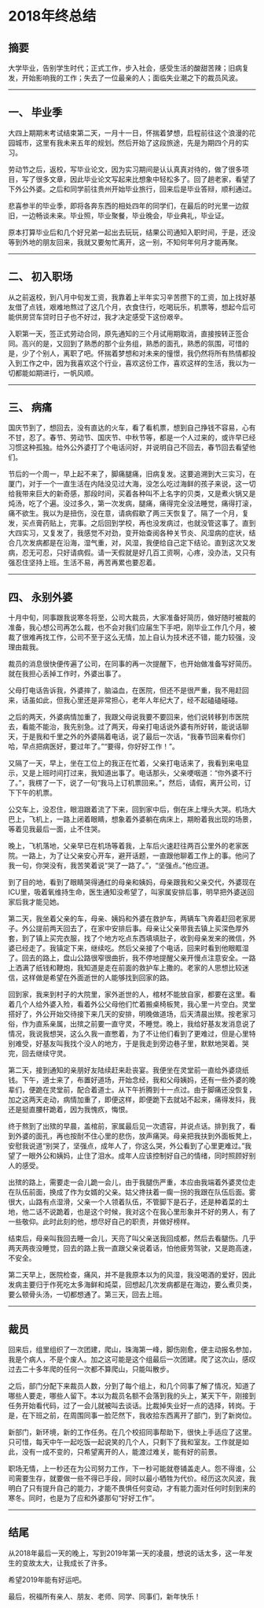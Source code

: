 # 2018年终总结

## 摘要

大学毕业，告别学生时代；正式工作，步入社会，感受生活的酸甜苦辣；旧病复发，开始影响我的工作；失去了一位最亲的人；面临失业潮之下的裁员风波。

---
## 一、 毕业季

大四上期期末考试结束第二天，一月十一日，怀揣着梦想，启程前往这个浪漫的花园城市，这里有我未来五年的规划。然后开始了这段旅途，先是为期四个月的实习。

劳动节之后，返校，写毕业论文，因为实习期间是认认真真对待的，做了很多项目，写了很多文章，因此毕业论文写起来比想象中轻松多了。回了趟老家，看望了下外公外婆。之后和同学前往贵州开始毕业旅行，回来后是毕业答辩，顺利通过。

悲喜参半的毕业季，即将各奔东西的相处四年的同学们，在最后的时光里一边叙旧，一边畅谈未来。毕业照，毕业聚餐，毕业晚会，毕业典礼，毕业证。

原本打算毕业后和几个好兄弟一起出去玩玩，结果公司通知入职时间，于是，还没等到外地的朋友回来，我就又要匆忙离开，这一别，不知何年何月才能再聚。

---
## 二、 初入职场

从之前返校，到八月中旬发工资，我靠着上半年实习辛苦攒下的工资，加上找好基友借了点钱，艰难地熬过了这几个月，衣食住行，吃喝玩乐，机票等，想起今后可能供房贷车贷时日子也不好过，我才决定感受下这份艰辛。

入职第一天，签正式劳动合同，原先通知的三个月试用期取消，直接按转正签合同。高兴的是，又回到了熟悉的那个业务组，熟悉的面孔，熟悉的氛围，可惜的是，少了个别人，离职了吧。怀揣着梦想和对未来的憧憬，我仍然将所有热情都投入到工作之中，因为我喜欢这个行业，喜欢这份工作，喜欢这样的生活，我以为一切都能如期进行，一帆风顺。

---
## 三、 病痛

国庆节到了，想回去，没有直达的火车，看了看机票，想到自己挣钱不容易，心有不甘，忍了。春节、劳动节、国庆节、中秋节等，都是一个人过来的，或许早已经习惯这种孤独。给外公外婆打了个电话问好，并说明自己不回去，春节回去看望他们。

节后的一个周一，早上起不来了，脚痛腿痛，旧病复发。这要追溯到大三实习，在厦门，对于一个一直生活在内陆没见过大海，没怎么吃过海鲜的孩子来说，这一切给我带来巨大的新奇感，那段时间，买着各种叫不上名字的贝类，又是煮火锅又是炖汤，吃了个遍。没过多久，第一次发病，腿痛，痛得完全没法睡觉，痛得打滚，痛不欲生。我以为是扭伤，没在意，请病假歇了两三天恢复了。隔了一个月，复发，买点膏药贴上，完事。之后回到学校，再也没发病过，也就没管这事了。直到大四实习，又复发了，我感觉不对劲，变开始查阅各种关节炎、风湿病的症状，结合几次发病都是在沿海，湿气重，对，风湿，我便给自己定下结论。直到这次又发病，忍无可忍，只好请病假。请一天假就是好几百工资啊，心疼，没办法，又只有强忍住坚持上班。生活不易，再苦再累也要忍着。

---
## 四、 永别外婆

十月中旬，同事跟我说寒冬将至，公司大裁员，大家准备好简历，做好随时被裁的准备，我心想公司再怎么裁，也不会对我们应届生下手吧，刚毕业工作几个月，被裁了很难再找工作，公司不至于这么无情，加上自认为技术还不错，能力较强，没理由裁我。

裁员的消息很快便传遍了公司，在同事的再一次提醒下，也开始做准备写好简历。就在我担心丢掉工作时，外婆出事了。

父母打电话告诉我，外婆摔了，脑溢血，在医院，但还不是很严重，我不用赶回来，话虽如此，但我心里还是非常担心，老年人年纪大了，经不起磕磕碰碰。

之后的两天，外婆病情加重了，我跟父母说我要不要回来，他们说转移到市医院去，看能不能治，我先别急。过了两天，母亲打电话说外婆有所好转，能说话聊天，于是我和千里之外的外婆隔着电话，说了最后一次话，“我春节回来看你们哈，早点把病医好，要过年了。”“要得，你好好工作！”。

又隔了一天，早上，坐在工位上的我正在忙着，父亲打电话来了，我看到来电显示，又是上班时间打过来，我知道出事了。电话那头，父亲哽咽道：“你外婆不行了。”，我楞了一下，说了一句“我马上订机票回来。”，然后，请假，离开公司，订下下午的机票。

公交车上，没忍住，眼泪跟着流了下来，回到家中后，倒在床上埋头大哭。机场大巴上，飞机上，一路上闭着眼睛，想象着外婆躺在病床上，期盼着我出现的场景，等着见我最后一面，止不住哭。

晚上，飞机落地，父亲早已在机场等着我，上车后火速赶往两百公里外的老家医院。一路上，为了让父亲安心开车，避开话题，一直跟他聊着工作上的事。他问了我一句，你哭没有，我苦笑着说“哭了一路了。”，“坚强点。”他应道。

到了目的地，看到了眼睛哭得通红的母亲和姨妈，母亲跟我和父亲交代，外婆现在ICU里，吸着氧维持生命，医生通知没希望了，叫家属安排后事，明早把外婆送回家后我才能见她。

第二天，我坐着父亲的车，母亲、姨妈和外婆在救护车，两辆车飞奔着赶回老家房子。外公提前两天回去了，在家中安排后事。母亲让父亲带我去镇上买深色厚外套，到了镇上买完衣服，找了个地方吃点东西填填肚子，收到母亲发来的微信，外婆已经走了。我镇定下来，继续吃。然后父亲接了个电话，回来时看到他眼眶湿了。回去的路上，盘山公路很窄很曲折，我不停地提醒父亲开慢点注意安全。一路上洒满了纸钱和鞭炮，我知道是走在前面的救护车上撒的。老家的人思想比较迷信，这样做是希望在外面逝世的人能够找到回家的路。

回到家，我来到村子的大院里，家外逝世的人，棺材不能放自家，都要在这里。看着几个人给外婆入殓，看着外公父母他们忙着搬桌椅板凳，我心里一片空白。灵堂搭好了，外公开始交待接下来几天的安排，明晚做道场，后天清晨出殡。按老家习俗，作为直系亲属，出殡之前要一直守灵，不睡觉。晚上，我给好基友发消息说了情况，我说我想哭，这么久我一直憋着，为了不让他们看到了更难过，但是心里特别难受，好基友叫我找个没人的地方，于是我走到旁边巷子里，默默地哭着。哭完，回去继续守灵。

第二天，接到通知的亲朋好友陆续赶来赴丧宴。我便坐在灵堂前一直给外婆烧纸钱。下午，道士来了，布置好道场，开始念经，我和父母姨妈，还有一些外婆的晚辈们，便跪在灵堂前，配合着道士。从下午折腾到十一点过。由于脚痛还没恢复，加之这两天走动，病情加重了，即便这样，即便跪下去就站不起来，痛得发抖，我还是挺直腰杆跪着，因为我愧疚，悔恨。

终于熬到了出殡的早晨，盖棺前，家属最后见一次遗容，并说点话。排到我了，看到外婆的面孔，再也按耐不住心里的悲伤，放声痛哭。母亲把我扶到外面板凳上，安慰我说道“别哭了，坚强点，成年人了，你这么哭，外公看到了心里更难过。”我望了一眼外公和姨妈，止住了泪水。成年人应该控制好自己的情绪，同时照顾好别人的感受。

出殡的路上，需要走一会儿跪一会儿，由于我腿伤严重，本应由我端着外婆灵位走在队伍前面，换成了作为女婿的父亲。姑父搀扶着一瘸一拐的我跟在队伍后面。雾很大，山路有点湿滑，父亲一个人领着队伍，不管脚下是石子，还是种着菜的土地，他二话不说跪着，也是这个时候，我对这个在我心里形象并不好的男人，有了一些敬仰。此时此刻的他，想尽好自己的职责，并做好榜样。

结束后，母亲叫我回去睡一会儿，天亮了叫父亲送我回成都，然后去看腿伤。几乎两天两夜没睡觉，回去的路上我一直跟父亲说着话，怕他疲劳驾驶，又是跑高速，不安全。

第二天早上，医院检查，痛风，并不是我原本以为的风湿，我没喝酒的爱好，因此发病主要归于作死吃太多海鲜和炖菜，回想起几次发病都是在海边，要么煮贝类，要么顿骨头汤，一切都想通了。第三天，回去上班。

---
## 裁员

回来后，组里组织了一次团建，爬山，珠海第一峰，脚伤刚愈，便主动报名参加，我是个病人，不是个废人。加之这可能是这个组最后一次团建。爬了这次山，感叹过去二十多年爬的任何一次都不算爬山，只能叫散步。

之后，部门分配下来裁员人数，分到了每个组上，和几个同事了解了情况，知道了哪些人要走，哪些人留下。本以为裁员名额不会落到我的头上，某天下午，刚接到任务开始看代码，过了一会儿就被叫去谈话。比裁掉失业好一点的选择，转岗。于是，在下班之前，在周围同事一脸茫然下，我收拾东西离开了部门，到了新岗位。

新部门，新环境，新的工作任务。在几个校招同事帮助下，很快上手适应了这里。只可惜，每天中午一起吃饭一起说笑的几个人，只剩下了我和室友。工作就是如此，没有一成不变的，只希望离开的人，能渡过难关，能有好的前景。

职场无情，上一秒还在为公司努力工作，下一秒可能就卷铺盖走人。怨不得谁，公司需要生存，就要做一些不得已手段，同时以最小牺牲为代价。经历这次风波，我明白了只有提升自己的能力，才能不畏惧任何变动，才有能力面对任何时刻到来的寒冬。同时，也是为了应和外婆那句“好好工作”。

---
## 结尾

从2018年最后一天的晚上，写到2019年第一天的凌晨，想说的话太多，这一年发生的变故太大，让我成长了许多。

希望2019年能有好运吧。

最后，祝福所有亲人、朋友、老师、同学、同事们，新年快乐！